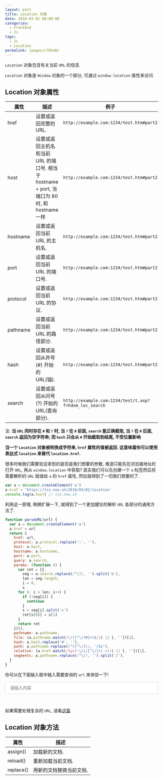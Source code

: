 ```yaml
---
layout: post
title: Location 对象
date: 2018-03-02 00:00:00
categories: 
  - FrontEnd
  - Js
tags: 
  - Js
  - Location
permalink: /pages/c70540/
---
```


`Location` 对象包含有关当前 `URL` 的信息.

`Location` 对象是 `Window` 对象的一个部分, 可通过 `window.location` 属性来访问.

<!-- more -->

## Location 对象属性

| 属性     | 描述                                                                                          | 例子                                                   | 返回值                                   |
| -------- | --------------------------------------------------------------------------------------------- | ------------------------------------------------------ | ---------------------------------------- |
| <div style="width: 77px">href</div>     | 设置或返回完整的 URL.                                                                         | `http://example.com:1234/test.htm#part2`               | `http://example.com:1234/test.htm#part2` |
| host     | 设置或返回主机名和当前 URL 的端口号. 相当于 hostname + port, 当端口为 80 时, 和 hostname 一样 | `http://example.com:1234/test.htm#part2`               | `example.com:1234`                       |
| hostname | 设置或返回当前 URL 的主机名.                                                                  | `http://example.com:1234/test.htm#part2`               | `example.com`                            |
| port     | 设置或返回当前 URL 的端口号.                                                                  | `http://example.com:1234/test.htm#part2`               | `1234`                                   |
| protocol | 设置或返回当前 URL 的协议.                                                                    | `http://example.com:1234/test.htm#part2`               | `http:`                                  |
| pathname | 设置或返回当前 URL 的路径部分.                                                                | `http://example.com:1234/test.htm#part2`               | `/test.htm`                              |
| hash     | 设置或返回从井号 (#) 开始的 URL(锚).                                                          | `http://example.com:1234/test.htm#part2`               | `#part2`                                 |
| search   | 设置或返回从问号 (?) 开始的 URL(查询部分).                                                    | `http://example.com:1234/test/t.asp?f=hdom_loc_search` | `?f=hdom_loc_search`                     |

注: **当 `URL` 同时存在 `#` 和 `?` 时, 当 `?` 在 `#` 前面, `search` 能正确截取, 当 `?` 在 `#` 后面, `search` 返回为空字符串; 而 `hash` 只会从 `#` 开始截取到结尾, 不受位置影响**

**当一个 `Location` 对象被转换成字符串, `href` 属性的值被返回. 这意味着你可以使用表达式 `location` 来替代 `location.href`.**

很多时候我们需要验证拿到的是否是我们想要的参数, 难道只能先在浏览器地址栏打开 `URL`, 再从 `window.location` 中获取? 其实我们可以先创建一个 `a` 标签然后将需要解析的 `URL` 赋值给 `a` 的 `href` 属性, 然后就得到了一切我们想要的了.

```js
var a = document.createElement('a')
a.href = 'https://tsz.now.sh/2018/03/02/location'
console.log(a.host) // tsz.now.sh
```

利用这一原理, 稍微扩展一下, 就得到了一个更加健壮的解析 `URL` 各部分的通用方法了.

```js
function parseURL(url) {
  var a = document.createElement('a')
  a.href = url
  return {
    href: url,
    protocol: a.protocol.replace(':', ''),
    host: a.host,
    hostname: a.hostname,
    port: a.port,
    query: a.search,
    params: (function () {
      var ret = {},
        seg = a.search.replace(/^\?/, '').split('&'),
        len = seg.length,
        i = 0,
        s
      for (; i < len; i++) {
        if (!seg[i]) {
          continue
        }
        s = seg[i].split('=')
        ret[s[0]] = s[1]
      }
      return ret
    })(),
    pathname: a.pathname,
    file: (a.pathname.match(/\/([^\/?#]+)$/i) || [, ''])[1],
    hash: a.hash.replace('#', ''),
    path: a.pathname.replace(/^([^\/])/, '/$1'),
    relative: (a.href.match(/tps?:\/\/[^\/]+(.+)/) || [, ''])[1],
    segments: a.pathname.replace(/^\//, '').split('/'),
  }
}
```

你可以在下面输入框中输入需要查询的 `url` 来体验一下!

<style type="text/css">
  #input {
    -webkit-appearance: none;
    background-color: #fff;
    background-image: none;
    border-radius: 4px;
    border: 1px solid #dcdfe6;
    box-sizing: border-box;
    color: #606266;
    display: inline-block;
    font-size: inherit;
    height: 40px;
    line-height: 40px;
    outline: none;
    padding: 0 15px;
    transition: border-color .2s cubic-bezier(.645,.045,.355,1);
    width: 100%;
  }
  #input:focus {
    outline: none;
    border-color: #409eff;
  }
  #pre {
    visibility: hidden;
  }
</style>
<input id="input" type="text" autocomplete="off" placeholder="请输入内容" oninput="search()">
<pre id="pre">
  <code id="code"></code>
</pre>
<script>
  var input = document.getElementById('input')
  var pre = document.getElementById('pre')
  var code = document.getElementById('code')
  function search() {
    if (input.value.trim()) {
      pre.style.visibility = 'visible'
      code.innerHTML = JSON.stringify(parseURL(input.value), null, '\t')
    } else {
      pre.style.visibility = 'hidden'
      code.innerHTML = ''
    }
  }
  function parseURL(url) {
    var a = document.createElement('a')
    a.href = url
    return {
      href: url,
      protocol: a.protocol.replace(':', ''),
      host: a.host,
      hostname: a.hostname,
      port: a.port,
      query: a.search,
      params: (function () {
        var ret = {},
          seg = a.search.replace(/^\?/, '').split('&'),
          len = seg.length,
          i = 0,
          s
        for (; i < len; i++) {
          if (!seg[i]) {
            continue
          }
          s = seg[i].split('=')
          ret[s[0]] = s[1]
        }
        return ret
      })(),
      pathname: a.pathname,
      file: (a.pathname.match(/\/([^\/?#]+)$/i) || [, ''])[1],
      hash: a.hash.replace('#', ''),
      path: a.pathname.replace(/^([^\/])/, '/$1'),
      relative: (a.href.match(/tps?:\/\/[^\/]+(.+)/) || [, ''])[1],
      segments: a.pathname.replace(/^\//, '').split('/')
    }
  }
</script>

如果需要处理复杂的 `URL`, 请看[这篇](https://tsz.now.sh/2019/03/14/get-the-parameters-in-the-URL)

## Location 对象方法

| 属性      | 描述                    |
| --------- | ----------------------- |
| assign()  | 加载新的文档.           |
| reload()  | 重新加载当前文档.       |
| replace() | 用新的文档替换当前文档. |
